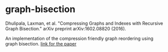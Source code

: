 # graph-bisection
Dhulipala, Laxman, et al. "Compressing Graphs and Indexes with Recursive Graph Bisection." arXiv preprint arXiv:1602.08820 (2016).

An implementation of the compression friendly graph reordering using graph bisection.
[link for the paper](http://arxiv.org/pdf/1602.08820)

